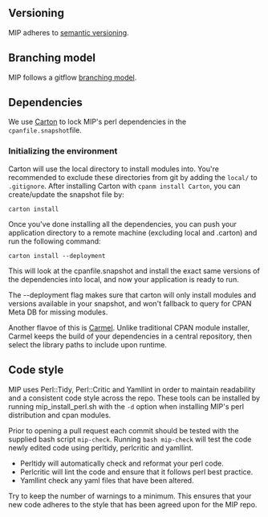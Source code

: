 ## Versioning
MIP adheres to [semantic versioning].

## Branching model
MIP follows a gitflow [branching model].

## Dependencies
We use [Carton] to lock MIP's perl dependencies in the `cpanfile.snapshot`file.

### Initializing the environment
Carton will use the local directory to install modules into. You're recommended to exclude these directories from git by adding the `local/` to `.gitignore`. 
After installing Carton with `cpanm install Carton`, you can create/update the snapshot file by:

```
carton install
```

Once you've done installing all the dependencies, you can push your application directory to a remote machine (excluding local and .carton) and run the following command:

```
carton install --deployment
```

This will look at the cpanfile.snapshot and install the exact same versions of the dependencies into local, and now your application is ready to run.

The --deployment flag makes sure that carton will only install modules and versions available in your snapshot, and won't fallback to query for CPAN Meta DB for missing modules.

Another flavoe of this is [Carmel]. Unlike traditional CPAN module installer, Carmel keeps the build of your dependencies in a central repository, then select the library paths to include upon runtime.

## Code style
MIP uses Perl::Tidy, Perl::Critic and Yamllint in order to maintain readability and a consistent code style across the repo. These tools can be installed by running mip_install_perl.sh with the `-d` option when installing MIP's perl distribution and cpan modules.  
 
Prior to opening a pull request each commit should be tested with the supplied bash script `mip-check`. Running `bash mip-check` will test the code newly edited code using perltidy, perlcritic and yamllint.

 - Perltidy will automatically check and reformat your perl code. 
 - Perlcritic will lint the code and ensure that it follows perl best practice. 
 - Yamllint check any yaml files that have been altered. 

Try to keep the number of warnings to a minimum. This ensures that your new code adheres to the style that has been agreed upon for the MIP repo.

[branching model]: http://www.clinicalgenomics.se/development/dev/gitflow/
[Carmel]: https://metacpan.org/pod/Carmel
[Carton]: https://metacpan.org/pod/Carton
[semantic versioning]: https://semver.org/